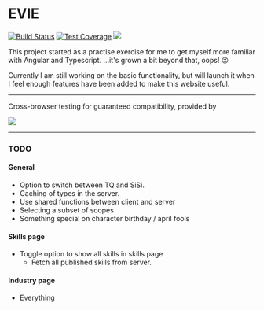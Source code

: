 # EVIE

[![Build Status](https://travis-ci.org/Ionaru/EVIE.svg?branch=master)](https://travis-ci.org/Ionaru/EVIE)
[![Test Coverage](https://lima.codeclimate.com/github/Ionaru/EVIE/badges/coverage.svg)](https://lima.codeclimate.com/github/Ionaru/EVIE/coverage)
[![](https://img.shields.io/badge/fly-safe-2F849E.svg)](https://www.eveonline.com/)

This project started as a practise exercise for me to get myself more familiar with Angular and Typescript.
...it's grown a bit beyond that, oops! 😉

Currently I am still working on the basic functionality, but will launch it when I feel enough features have been added to make this website useful.

---

Cross-browser testing for guaranteed compatibility, provided by

[![](https://camo.githubusercontent.com/f33f902e2e990851bff52b6e284c4f384f89378b/68747470733a2f2f7777772e62726f77736572737461636b2e636f6d2f696d616765732f6d61696c2f62726f77736572737461636b2d6c6f676f2d666f6f7465722e706e67)](https://browserstack.com)


---

### TODO

#### General
* Option to switch between TQ and SiSi.
* Caching of types in the server.
* Use shared functions between client and server
* Selecting a subset of scopes
* Something special on character birthday / april fools

#### Skills page
* Toggle option to show all skills in skills page
    * Fetch all published skills from server.

#### Industry page
* Everything
